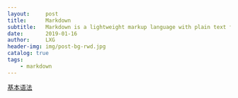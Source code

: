 ```yaml
---
layout:     post
title:      Markdown
subtitle:   Markdown is a lightweight markup language with plain text formatting syntax.
date:       2019-01-16
author:     LXG
header-img: img/post-bg-rwd.jpg
catalog: true
tags:
    - markdown
---
```


[基本语法](https://segmentfault.com/markdown)


